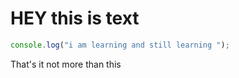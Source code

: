 # HEY this is text

```JAVASCRIPT
console.log("i am learning and still learning ");
```
That's it not more than this